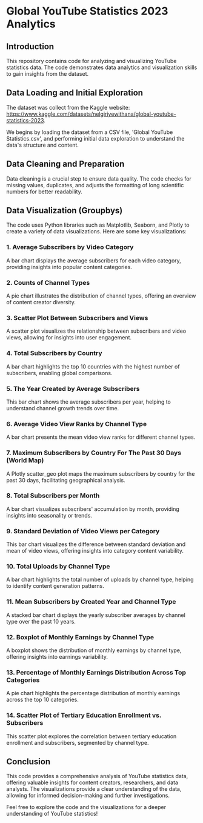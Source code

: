 # Global YouTube Statistics 2023 Analytics

## Introduction
This repository contains code for analyzing and visualizing YouTube statistics data. The code demonstrates data analytics and visualization skills to gain insights from the dataset.

## Data Loading and Initial Exploration
The dataset was collect from the Kaggle website: https://www.kaggle.com/datasets/nelgiriyewithana/global-youtube-statistics-2023.

We begins by loading the dataset from a CSV file, 'Global YouTube Statistics.csv', and performing initial data exploration to understand the data's structure and content.

## Data Cleaning and Preparation
Data cleaning is a crucial step to ensure data quality. The code checks for missing values, duplicates, and adjusts the formatting of long scientific numbers for better readability.

## Data Visualization (Groupbys)
The code uses Python libraries such as Matplotlib, Seaborn, and Plotly to create a variety of data visualizations. Here are some key visualizations:

### 1. Average Subscribers by Video Category
A bar chart displays the average subscribers for each video category, providing insights into popular content categories.

### 2. Counts of Channel Types
A pie chart illustrates the distribution of channel types, offering an overview of content creator diversity.

### 3. Scatter Plot Between Subscribers and Views
A scatter plot visualizes the relationship between subscribers and video views, allowing for insights into user engagement.

### 4. Total Subscribers by Country
A bar chart highlights the top 10 countries with the highest number of subscribers, enabling global comparisons.

### 5. The Year Created by Average Subscribers
This bar chart shows the average subscribers per year, helping to understand channel growth trends over time.

### 6. Average Video View Ranks by Channel Type
A bar chart presents the mean video view ranks for different channel types.

### 7. Maximum Subscribers by Country For The Past 30 Days (World Map)
A Plotly scatter_geo plot maps the maximum subscribers by country for the past 30 days, facilitating geographical analysis.

### 8. Total Subscribers per Month
A bar chart visualizes subscribers' accumulation by month, providing insights into seasonality or trends.

### 9. Standard Deviation of Video Views per Category
This bar chart visualizes the difference between standard deviation and mean of video views, offering insights into category content variability.

### 10. Total Uploads by Channel Type
A bar chart highlights the total number of uploads by channel type, helping to identify content generation patterns.

### 11. Mean Subscribers by Created Year and Channel Type
A stacked bar chart displays the yearly subscriber averages by channel type over the past 10 years.

### 12. Boxplot of Monthly Earnings by Channel Type
A boxplot shows the distribution of monthly earnings by channel type, offering insights into earnings variability.

### 13. Percentage of Monthly Earnings Distribution Across Top Categories
A pie chart highlights the percentage distribution of monthly earnings across the top 10 categories.

### 14. Scatter Plot of Tertiary Education Enrollment vs. Subscribers
This scatter plot explores the correlation between tertiary education enrollment and subscribers, segmented by channel type.

## Conclusion
This code provides a comprehensive analysis of YouTube statistics data, offering valuable insights for content creators, researchers, and data analysts. The visualizations provide a clear understanding of the data, allowing for informed decision-making and further investigations.

Feel free to explore the code and the visualizations for a deeper understanding of YouTube statistics!
